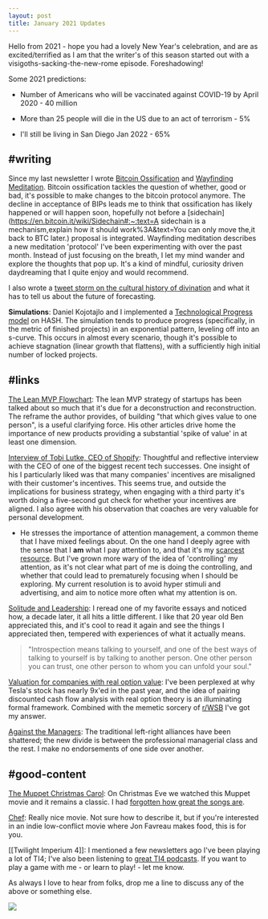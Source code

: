```yaml
---
layout: post
title: January 2021 Updates
---
```


Hello from 2021 - hope you had a lovely New Year's celebration, and are as excited/terrified as I am that the writer's of this season started out with a visigoths-sacking-the-new-rome episode. Foreshadowing!

Some 2021 predictions:

- Number of Americans who will be vaccinated against COVID-19 by April 2020 - 40 million

- More than 25 people will die in the US due to an act of terrorism - 5%

- I'll still be living in San Diego Jan 2022 - 65%

## #writing

Since my last newsletter I wrote [Bitcoin Ossification](https://bengoldhaber.com/posts/bitcoin-ossification) and [Wayfinding Meditation](https://bengoldhaber.com/posts/wayfinding-meditation). Bitcoin ossification tackles the question of whether, good or bad, it's possible to make changes to the bitcoin protocol anymore. The decline in acceptance of BIPs leads me to think that ossification has likely happened or will happen soon, hopefully not before a [sidechain](https://en.bitcoin.it/wiki/Sidechain#:~:text=A sidechain is a mechanism,explain how it should work%3A&text=You can only move the,it back to BTC later.) proposal is integrated. Wayfinding meditation describes a new meditation 'protocol' I've been experimenting with over the past month. Instead of just focusing on the breath, I let my mind wander and explore the thoughts that pop up. It's a kind of mindful, curiosity driven daydreaming that I quite enjoy and would recommend.

I also wrote a [tweet storm on the cultural history of divination](https://twitter.com/BenGoldhaber/status/1340864313490214915) and what it has to tell us about the future of forecasting.

**Simulations**: Daniel Kojotajlo and I implemented a [Technological Progress model](https://hash.ai/@b/technological-progress) on HASH. The simulation tends to produce progress (specifically, in the metric of finished projects) in an exponential pattern, leveling off into an s-curve. This occurs in almost every scenario, though it's possible to achieve stagnation (linear growth that flattens), with a sufficiently high initial number of locked projects.

## #links

[The Lean MVP Flowchart](https://archive.vn/xT8NC): The lean MVP strategy of startups has been talked about so much that it's due for a deconstruction and reconstruction. The reframe the author provides, of building "that which gives value to one person", is a useful clarifying force. His other articles drive home the importance of new products providing a substantial 'spike of value' in at least one dimension.

[Interview of Tobi Lutke, CEO of Shopify](https://www.theobservereffect.org/tobi.html): Thoughtful and reflective interview with the CEO of one of the biggest recent tech successes. One insight of his I particularly liked was that many companies' incentives are misaligned with their customer's incentives. This seems true, and outside the implications for business strategy, when engaging with a third party it's worth doing a five-second gut check for whether your incentives are aligned. I also agree with his observation that coaches are very valuable for personal development.

- He stresses the importance of attention management, a common theme that I have mixed feelings about. On the one hand I deeply agree with the sense that I **am** what I pay attention to, and that it's my [scarcest resource](https://www.lesswrong.com/posts/aDtzAZf3LnwYvmBP7/attention-is-your-scarcest-resource). But I've grown more wary of the idea of 'controlling' my attention, as it's not clear what part of me is doing the controlling, and whether that could lead to prematurely focusing when I should be exploring. My current resolution is to avoid hyper stimuli and advertising, and aim to notice more often what my attention is on.

[Solitude and Leadership](https://archive.vn/bPf6H): I reread one of my favorite essays and noticed how, a decade later, it all hits a little different. I like that 20 year old Ben appreciated this, and it's cool to read it again and see the things I appreciated then, tempered with experiences of what it actually means.

> "Introspection means talking to yourself, and one of the best ways of talking to yourself is by talking to another person. One other person you can trust, one other person to whom you can unfold your soul."

[Valuation for companies with real option value](https://www.morganstanley.com/im/publication/insights/articles/articles_wacc_and_vol.pdf?1609129658282): I've been perplexed at why Tesla's stock has nearly 9x'ed in the past year, and the idea of pairing discounted cash flow analysis with real option theory is an illuminating formal framework. Combined with the memetic sorcery of [r/WSB](https://www.reddit.com/r/wallstreetbets/) I've got my answer.

[Against the Managers](https://archive.vn/V3Alg): The traditional left-right alliances have been shattered; the new divide is between the professional managerial class and the rest. I make no endorsements of one side over another.
 

## #good-content

[The Muppet Christmas Carol](https://g.co/kgs/RzBSVe): On Christmas Eve we watched this Muppet movie and it remains a classic. I had [forgotten how great the songs are](https://www.youtube.com/watch?v=ULaNvmjZWxg).

[Chef](https://g.co/kgs/4KsZVY): Really nice movie. Not sure how to describe it, but if you're interested in an indie low-conflict movie where Jon Favreau makes food, this is for you.

[[Twilight Imperium 4]]: I mentioned a few newsletters ago I've been playing a lot of TI4; I've also been listening to [great TI4 podcasts](http://spacecatspeaceturtles.com/). If you want to play a game with me - or learn to play! - let me know.
 

As always I love to hear from folks, drop me a line to discuss any of the above or something else.

![](https://pbs.twimg.com/media/EoWKzaUVgAAfuvC?format=png&name=small)